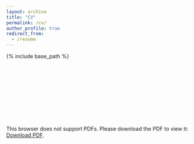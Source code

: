 ```yaml
---
layout: archive
title: "CV"
permalink: /cv/
author_profile: true
redirect_from:
  - /resume
---
```


{% include base_path %}

<object data="https:///shiyuanyuan.site/images/cv.pdf" type="application/pdf" width="500px" height="500px">
    <embed src="https:///shiyuanyuan.site/images/cv.pdf">
        <p>This browser does not support PDFs. Please download the PDF to view it: <a href="https:///shiyuanyuan.site/images/cv.pdf">Download PDF</a>.</p>
    </embed>
</object>
 